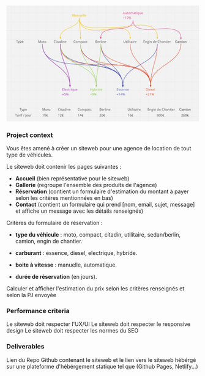 ![reservation](./res/reservation.jpg)

### Project context

Vous êtes amené à créer un siteweb pour une agence de location de tout type de véhicules.

Le siteweb doit contenir les pages suivantes :

- **Accueil** (bien représentative pour le siteweb)
- **Gallerie** (regroupe l'ensemble des produits de l'agence)
- **Réservation** (contient un formulaire d'estimation du montant à payer selon les critères mentionnées en bas)
- **Contact** (contient un formulaire qui prend [nom, email, sujet, message] et affiche un message avec les détails
  renseignés)
  ​

Critères du formulaire de réservation :

- **type du véhicule** : moto, compact, citadin, utilitaire, sedan/berlin, camion, engin de chantier.

- **carburant** : essence, diesel, electrique, hybride.

- **boite à vitesse** : manuelle, automatique.

- **durée de réservation** (en jours).

Calculer et afficher l'estimation du prix selon les critères renseignés et selon la PJ envoyée

### Performance criteria

Le siteweb doit respecter l'UX/UI Le siteweb doit respecter le responsive design Le siteweb doit respecter les normes du
SEO

### Deliverables

Lien du Repo Github contenant le siteweb et le lien vers le siteweb hébérgé sur une plateforme d'hébérgement statique
tel que (Github Pages, Netlify...)